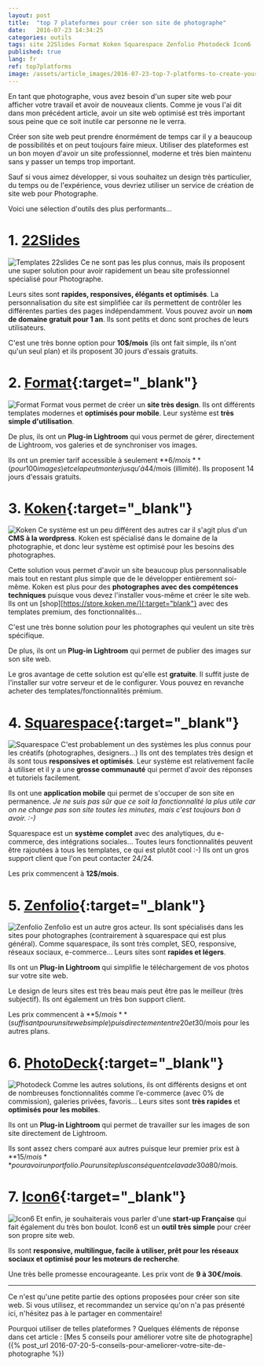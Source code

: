 ```yaml
---
layout: post
title:  "top 7 plateformes pour créer son site de photographe"
date:   2016-07-23 14:34:25
categories: outils
tags: site 22Slides Format Koken Squarespace Zenfolio Photodeck Icon6
published: true
lang: fr
ref: top7platforms
image: /assets/article_images/2016-07-23-top-7-platforms-to-create-your-optimized-photography-website/cover.jpg
---
```


En tant que photographe, vous avez besoin d'un super site web pour afficher votre travail et avoir de nouveaux clients. Comme je vous l'ai dit dans mon précédent article, avoir un site web optimisé est très important sous peine que ce soit inutile car personne ne le verra.

Créer son site web peut prendre énormément de temps car il y a beaucoup de possibilités et on peut toujours faire mieux. Utiliser des plateformes est un bon moyen d'avoir un site professionnel, moderne et très bien maintenu sans y passer un temps trop important.

Sauf si vous aimez développer, si vous souhaitez un design très particulier, du temps ou de l'expérience, vous devriez utiliser un service de création de site web pour Photographe.

Voici une sélection d'outils des plus performants…

# 1. [22Slides][22slides]

![Templates 22slides](/assets/article_images/2016-07-23-top-7-platforms-to-create-your-optimized-photography-website/22slides.png)
Ce ne sont pas les plus connus, mais ils proposent une super solution pour avoir rapidement un beau site professionnel spécialisé pour Photographe.

Leurs sites sont **rapides, responsives, élégants et optimisés**. La personnalisation du site est simplifiée car ils permettent de contrôler les différentes parties des pages indépendamment.
Vous pouvez avoir un **nom de domaine gratuit pour 1 an**. Ils sont petits et donc sont proches de leurs utilisateurs.

C'est une très bonne option pour **10$/mois** (ils ont fait simple, ils n'ont qu'un seul plan) et ils proposent 30 jours d'essais gratuits.


# 2. [Format][format]{:target="_blank"}

![Format](/assets/article_images/2016-07-23-top-7-platforms-to-create-your-optimized-photography-website/format.png)
Format vous permet de créer un **site très design**. Ils ont différents templates modernes et **optimisés pour mobile**.
Leur système est **très simple d'utilisation**.

De plus, ils ont un **Plug-in Lightroom** qui vous permet de gérer, directement de Lightroom, vos galeries et de synchroniser vos images.

Ils ont un premier tarif accessible à seulement **6$/mois** (pour 100 images) et cela peut monter jusqu'à 44$/mois (illimité).
Ils proposent 14 jours d'essais gratuits.

# 3. [Koken][koken]{:target="_blank"}

![Koken](/assets/article_images/2016-07-23-top-7-platforms-to-create-your-optimized-photography-website/koken.png)
Ce système est un peu différent des autres car il s'agit plus d'un **CMS à la wordpress**. Koken est spécialisé dans le domaine de la photographie, et donc leur système est optimisé pour les besoins des photographes.

Cette solution vous permet d'avoir un site beaucoup plus personnalisable mais tout en restant plus simple que de le développer entièrement soi-même.
Koken est plus pour des **photographes avec des compétences techniques** puisque vous devez l'installer vous-même et créer le site web.
Ils ont un [shop][https://store.koken.me/]{:target="blank"} avec des templates premium, des fonctionnalités…

C'est une très bonne solution pour les photographes qui veulent un site très spécifique.

De plus, ils ont un **Plug-in Lightroom** qui permet de publier des images sur son site web.

Le gros avantage de cette solution est qu'elle est **gratuite**. Il suffit juste de l'installer sur votre serveur et de le configurer. Vous pouvez en revanche acheter des templates/fonctionnalités prémium.

# 4. [Squarespace][squarespace]{:target="_blank"}

![Squarespace](/assets/article_images/2016-07-23-top-7-platforms-to-create-your-optimized-photography-website/squarespace.png)
C'est probablement un des systèmes les plus connus pour les créatifs (photographes, designers…) Ils ont des templates très design et ils sont tous **responsives et optimisés**.
Leur système est relativement facile à utiliser et il y a une **grosse communauté** qui permet d'avoir des réponses et tutoriels facilement.

Ils ont une **application mobile** qui permet de s'occuper de son site en permanence. *Je ne suis pas sûr que ce soit la fonctionnalité la plus utile car on ne change pas son site toutes les minutes, mais c'est toujours bon à avoir. :-)*

Squarespace est un **système complet** avec des analytiques, du e-commerce, des intégrations sociales…
Toutes leurs fonctionnalités peuvent être rajoutées à tous les templates, ce qui est plutôt cool :-)
Ils ont un gros support client que l'on peut contacter 24/24.

Les prix commencent à **12$/mois**.

# 5. [Zenfolio][zenfolio]{:target="_blank"}

![Zenfolio](/assets/article_images/2016-07-23-top-7-platforms-to-create-your-optimized-photography-website/zenfolio.png)
Zenfolio est un autre gros acteur. Ils sont spécialisés dans les sites pour photographes (contrairement à squarespace qui est plus général).
Comme squarespace, ils sont très complet, SEO, responsive, réseaux sociaux, e-commerce…
Leurs sites sont **rapides et légers**.

Ils ont un **Plug-in Lightroom** qui simplifie le téléchargement de vos photos sur votre site web.

Le design de leurs sites est très beau mais peut être pas le meilleur (très subjectif).
Ils ont également un très bon support client.

Les prix commencent à **5$/mois** (suffisant pour un site web simple) puis directement entre 20 et 30$/mois pour les autres plans.


# 6. [PhotoDeck][photodeck]{:target="_blank"}

![Photodeck](/assets/article_images/2016-07-23-top-7-platforms-to-create-your-optimized-photography-website/photodeck.png)
Comme les autres solutions, ils ont différents designs et ont de nombreuses fonctionnalités comme l’e-commerce (avec 0% de commission), galeries privées, favoris…
Leurs sites sont **très rapides** et **optimisés pour les mobiles**.

Ils ont un **Plug-in Lightroom** qui permet de travailler sur les images de son site directement de Lightroom.

Ils sont assez chers comparé aux autres puisque leur premier prix est à **15$/mois** pour avoir un portfolio. Pour un site plus conséquent cela va de 30 à 80$/mois.

# 7. [Icon6][icon6]{:target="_blank"}

![Icon6](/assets/article_images/2016-07-23-top-7-platforms-to-create-your-optimized-photography-website/icon6.png)
Et enfin, je souhaiterais vous parler d'une **start-up Française** qui fait également du très bon boulot.
Icon6 est un **outil très simple** pour créer son propre site web.

Ils sont **responsive, multilingue, facile à utiliser, prêt pour les réseaux sociaux et optimisé pour les moteurs de recherche**.

Une très belle promesse encourageante.
Les prix vont de **9 à 30€/mois**.

---
Ce n'est qu'une petite partie des options proposées pour créer son site web. Si vous utilisez, et recommandez un service qu'on n'a pas présenté ici, n'hésitez pas à le partager en commentaire! 

Pourquoi utiliser de telles plateformes ? Quelques éléments de réponse dans cet article : [Mes 5 conseils pour améliorer votre site de photographe]({% post_url 2016-07-20-5-conseils-pour-ameliorer-votre-site-de-photographe %})

[22slides]:	http://www.22slides.com
[format]:	https://format.com/
[koken]:	http://koken.me/
[squarespace]:	http://www.squarespace.com/
[zenfolio]:	http://www.zenfolio.com/
[photodeck]:	http://www.photodeck.com/
[icon6]:	https://icon6.com/
